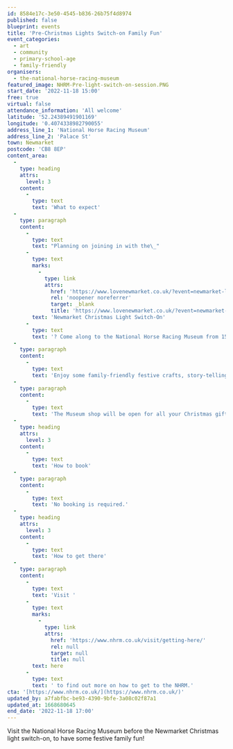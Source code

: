 ```yaml
---
id: 8584e17c-3e50-4545-b836-26b75f4d8974
published: false
blueprint: events
title: 'Pre-Christmas Lights Switch-on Family Fun'
event_categories:
  - art
  - community
  - primary-school-age
  - family-friendly
organisers:
  - the-national-horse-racing-museum
featured_image: NHRM-Pre-light-switch-on-session.PNG
start_date: '2022-11-18 15:00'
free: true
virtual: false
attendance_information: 'All welcome'
latitude: '52.24389491901169'
longitude: '0.4074338982790055'
address_line_1: 'National Horse Racing Museum'
address_line_2: 'Palace St'
town: Newmarket
postcode: 'CB8 8EP'
content_area:
  -
    type: heading
    attrs:
      level: 3
    content:
      -
        type: text
        text: 'What to expect'
  -
    type: paragraph
    content:
      -
        type: text
        text: "Planning on joining in with the\_"
      -
        type: text
        marks:
          -
            type: link
            attrs:
              href: 'https://www.lovenewmarket.co.uk/?event=newmarket-lights-switch-on'
              rel: 'noopener noreferrer'
              target: _blank
              title: 'https://www.lovenewmarket.co.uk/?event=newmarket-lights-switch-on'
        text: 'Newmarket Christmas Light Switch-On'
      -
        type: text
        text: '? Come along to the National Horse Racing Museum from 15:00 to 17:00 for some family fun before of the big event! The museum will be staying open for an extra hour ahead of the Christmas Light Switch-On.'
  -
    type: paragraph
    content:
      -
        type: text
        text: 'Enjoy some family-friendly festive crafts, story-telling and a candy cane trail around Trainer''s House and King''s Yard! Perfect to keep your little ones entertained before the switch-on at 19:00.'
  -
    type: paragraph
    content:
      -
        type: text
        text: 'The Museum shop will be open for all your Christmas gift needs and The Bakery located in the King''s Yard will also be open, selling refreshments. '
  -
    type: heading
    attrs:
      level: 3
    content:
      -
        type: text
        text: 'How to book'
  -
    type: paragraph
    content:
      -
        type: text
        text: 'No booking is required.'
  -
    type: heading
    attrs:
      level: 3
    content:
      -
        type: text
        text: 'How to get there'
  -
    type: paragraph
    content:
      -
        type: text
        text: 'Visit '
      -
        type: text
        marks:
          -
            type: link
            attrs:
              href: 'https://www.nhrm.co.uk/visit/getting-here/'
              rel: null
              target: null
              title: null
        text: here
      -
        type: text
        text: ' to find out more on how to get to the NHRM.'
cta: '[https://www.nhrm.co.uk/](https://www.nhrm.co.uk/)'
updated_by: a7fabfbc-be93-4390-9bfe-3a08c02f87a1
updated_at: 1668680645
end_date: '2022-11-18 17:00'
---
```

Visit the National Horse Racing Museum before the Newmarket Christmas light switch-on, to have some festive family fun!